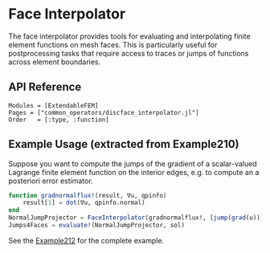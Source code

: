 # Face Interpolator

The face interpolator provides tools for evaluating and interpolating finite element functions on mesh faces. This is particularly useful for postprocessing tasks that require access to traces or jumps of functions across element boundaries.

## API Reference

```@autodocs
Modules = [ExtendableFEM]
Pages = ["common_operators/discface_interpolator.jl"]
Order   = [:type, :function]
```

## Example Usage (extracted from Example210)

Suppose you want to compute the jumps of the gradient of a scalar-valued
Lagrange finite element function on the interior edges, e.g. to compute an a posteriori error estimator.

```julia
function gradnormalflux!(result, ∇u, qpinfo)
    result[1] = dot(∇u, qpinfo.normal)
end
NormalJumpProjector = FaceInterpolator(gradnormalflux!, [jump(grad(u))]; resultdim = 1, only_interior = true)
Jumps4Faces = evaluate!(NormalJumpProjector, sol)
```

See the [Example212](https://wias-pdelib.github.io/ExtendableFEM.jl/stable/examples/) for the complete example.
